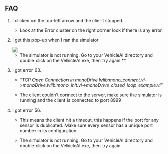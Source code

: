 ## FAQ

1. I clicked on the top-left arrow and the client stopped.

    - Look at the Error cluster on the right corner look if there is any error.

2. I get this pop-up when I ran the simulator

    <div class="img_container">
        <img class='sm_img' src="https://github.com/monoDriveIO/documentation/raw/master/docs/LV_client/quick_start_img/faq.png"/>
    </div>

    - The simulator is not running. Go to your VehicleAI directory and double click on the VehicleAI.exe, then try again.**

3. I got error 63. 

    - *“TCP Open Connection in monoDrive.lvlib:mono_connect.vi->monoDrive.lvlib:mono_init.vi->monoDrive_closed_loop_example.vi”*

    - The client couldn’t connect to the server, make sure the simulator is running and the client is connected to port 8999

4. I got error 56.

    - This means the client hit a timeout, this happens if the port for any sensor is duplicated. Make sure every sensor has a unique port number in its configuration.

    - The simulator is not running. Go to your VehicleAI directory and double click on the VehicleAI.exe, then try again.

<p>&nbsp;</p>